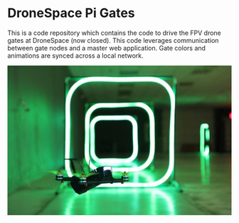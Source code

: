 # DroneSpace Pi Gates

This is a code repository which contains the code to drive the FPV drone gates at DroneSpace (now closed). This code leverages communication between gate nodes and a master web application. Gate colors and animations are synced across a local network. 

![gate](organization-gallery-3-Haley-Cooper-1525641928-638x425.jpeg)
